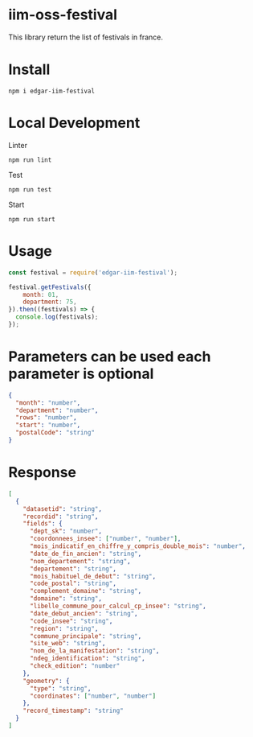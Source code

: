 # iim-oss-festival
This library return the list of festivals in france.

# Install
```
npm i edgar-iim-festival
```

# Local Development
Linter
```
npm run lint
```

Test
```
npm run test
```

Start
```
npm run start
```

# Usage
```js
const festival = require('edgar-iim-festival');

festival.getFestivals({
    month: 01,
    department: 75,
}).then((festivals) => {
  console.log(festivals);
});
```

# Parameters can be used each parameter is optional
```json
{
  "month": "number",
  "department": "number",
  "rows": "number",
  "start": "number",
  "postalCode": "string"
}
```

# Response
```json
[
  {
    "datasetid": "string",
    "recordid": "string",
    "fields": {
      "dept_sk": "number",
      "coordonnees_insee": ["number", "number"],
      "mois_indicatif_en_chiffre_y_compris_double_mois": "number",
      "date_de_fin_ancien": "string",
      "nom_departement": "string",
      "departement": "string",
      "mois_habituel_de_debut": "string",
      "code_postal": "string",
      "complement_domaine": "string",
      "domaine": "string",
      "libelle_commune_pour_calcul_cp_insee": "string",
      "date_debut_ancien": "string",
      "code_insee": "string",
      "region": "string",
      "commune_principale": "string",
      "site_web": "string",
      "nom_de_la_manifestation": "string",
      "ndeg_identification": "string",
      "check_edition": "number"
    },
    "geometry": {
      "type": "string",
      "coordinates": ["number", "number"]
    },
    "record_timestamp": "string"
  }
]
```



